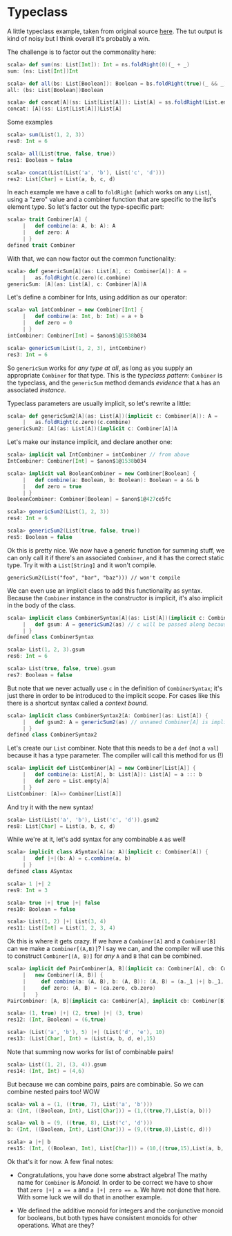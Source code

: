 Typeclass
=========

A little typeclass example, taken from original source [here](https://github.com/tpolecat/examples/blob/master/src/main/scala/eg/Typeclass.scala). The tut output is kind of 
noisy but I think overall it's probably a win.

The challenge is to factor out the commonality here:

```scala
scala> def sum(ns: List[Int]): Int = ns.foldRight(0)(_ + _)
sum: (ns: List[Int])Int

scala> def all(bs: List[Boolean]): Boolean = bs.foldRight(true)(_ && _)
all: (bs: List[Boolean])Boolean

scala> def concat[A](ss: List[List[A]]): List[A] = ss.foldRight(List.empty[A])(_ ::: _)
concat: [A](ss: List[List[A]])List[A]
```

Some examples

```scala
scala> sum(List(1, 2, 3))
res0: Int = 6

scala> all(List(true, false, true))
res1: Boolean = false

scala> concat(List(List('a', 'b'), List('c', 'd')))
res2: List[Char] = List(a, b, c, d)
```

In each example we have a call to `foldRight` (which works on any `List`), using a "zero" value and a combiner function that are specific to the list's element type. So let's factor out the type-specific part:

```scala
scala> trait Combiner[A] {
     |   def combine(a: A, b: A): A
     |   def zero: A
     | }
defined trait Combiner
```

With that, we can now factor out the common functionality:

```scala
scala> def genericSum[A](as: List[A], c: Combiner[A]): A =
     |   as.foldRight(c.zero)(c.combine)
genericSum: [A](as: List[A], c: Combiner[A])A
```

Let's define a combiner for Ints, using addition as our operator:

```scala
scala> val intCombiner = new Combiner[Int] {
     |   def combine(a: Int, b: Int) = a + b
     |   def zero = 0
     | }
intCombiner: Combiner[Int] = $anon$1@1538b034

scala> genericSum(List(1, 2, 3), intCombiner)
res3: Int = 6
```

So `genericSum` works for _any type at all_, as long as you supply an appropriate `Combiner` for that type. This is the *typeclass pattern*: `Combiner` is the typeclass, and the `genericSum` method demands *evidence* that `A` has an associated *instance*.

Typeclass parameters are usually implicit, so let's rewrite a little:

```scala
scala> def genericSum2[A](as: List[A])(implicit c: Combiner[A]): A =
     |   as.foldRight(c.zero)(c.combine)
genericSum2: [A](as: List[A])(implicit c: Combiner[A])A
```

Let's make our instance implicit, and declare another one:

```scala
scala> implicit val IntCombiner = intCombiner // from above
IntCombiner: Combiner[Int] = $anon$1@1538b034

scala> implicit val BooleanCombiner = new Combiner[Boolean] {
     |   def combine(a: Boolean, b: Boolean): Boolean = a && b
     |   def zero = true
     | }
BooleanCombiner: Combiner[Boolean] = $anon$1@427ce5fc

scala> genericSum2(List(1, 2, 3))
res4: Int = 6

scala> genericSum2(List(true, false, true))
res5: Boolean = false
```

Ok this is pretty nice. We now have a generic function for summing stuff, we can only call it if there's an
associated `Combiner`, and it has the correct static type. Try it with a `List[String]` and it won't compile.


    genericSum2(List("foo", "bar", "baz"))) // won't compile

We can even use an implicit class to add this functionality as syntax. Because the `Combiner` instance in the constructor is implicit, it's also implicit in the body of the class.

```scala
scala> implicit class CombinerSyntax[A](as: List[A])(implicit c: Combiner[A]) {
     |   def gsum: A = genericSum2(as) // c will be passed along because it's implicit here
     | }
defined class CombinerSyntax

scala> List(1, 2, 3).gsum
res6: Int = 6

scala> List(true, false, true).gsum
res7: Boolean = false
```

But note that we never actually use `c` in the definition of `CombinerSyntax`; it's just there in order to be introduced to the implicit scope. For cases like this there is a shortcut syntax called a *context bound*.

```scala
scala> implicit class CombinerSyntax2[A: Combiner](as: List[A]) {
     |   def gsum2: A = genericSum2(as) // unnamed Combiner[A] is implicit here
     | }
defined class CombinerSyntax2
```

Let's create our `List` combiner. Note that this needs to be a `def` (not a `val`) because it has a type parameter. The compiler will call this method for us (!)

```scala
scala> implicit def ListCombiner[A] = new Combiner[List[A]] {
     |   def combine(a: List[A], b: List[A]): List[A] = a ::: b
     |   def zero = List.empty[A]
     | }
ListCombiner: [A]=> Combiner[List[A]]
```

And try it with the new syntax!

```scala
scala> List(List('a', 'b'), List('c', 'd')).gsum2
res8: List[Char] = List(a, b, c, d)
```

While we're at it, let's add syntax for any combinable `A` as well!

```scala
scala> implicit class ASyntax[A](a: A)(implicit c: Combiner[A]) {
     |   def |+|(b: A) = c.combine(a, b)
     | }
defined class ASyntax

scala> 1 |+| 2
res9: Int = 3

scala> true |+| true |+| false
res10: Boolean = false

scala> List(1, 2) |+| List(3, 4)
res11: List[Int] = List(1, 2, 3, 4)
```

Ok this is where it gets crazy. If we have a `Combiner[A]` and a `Combiner[B]` can we make a `Combiner[(A,B)]`? I say we can, and the compiler will use this to construct `Combiner[(A, B)]` for _any_ `A` and `B` that can be combined.

```scala
scala> implicit def PairCombiner[A, B](implicit ca: Combiner[A], cb: Combiner[B]): Combiner[(A, B)] =
     |   new Combiner[(A, B)] {
     |     def combine(a: (A, B), b: (A, B)): (A, B) = (a._1 |+| b._1, a._2 |+| b._2)
     |     def zero: (A, B) = (ca.zero, cb.zero)
     |   }
PairCombiner: [A, B](implicit ca: Combiner[A], implicit cb: Combiner[B])Combiner[(A, B)]

scala> (1, true) |+| (2, true) |+| (3, true)
res12: (Int, Boolean) = (6,true)

scala> (List('a', 'b'), 5) |+| (List('d', 'e'), 10)
res13: (List[Char], Int) = (List(a, b, d, e),15)
```

Note that summing now works for list of combinable pairs!

```scala
scala> List((1, 2), (3, 4)).gsum
res14: (Int, Int) = (4,6)
```

But because we can combine pairs, pairs are combinable. So we can combine nested pairs too!  WOW

```scala
scala> val a = (1, ((true, 7), List('a', 'b')))
a: (Int, ((Boolean, Int), List[Char])) = (1,((true,7),List(a, b)))

scala> val b = (9, ((true, 8), List('c', 'd')))
b: (Int, ((Boolean, Int), List[Char])) = (9,((true,8),List(c, d)))

scala> a |+| b
res15: (Int, ((Boolean, Int), List[Char])) = (10,((true,15),List(a, b, c, d)))
```

Ok that's it for now. A few final notes:

* Congratulations, you have done some abstract algebra! The mathy name for `Combiner` is *Monoid*. In order to be correct we have to show that `zero |+| a == a` and `a |+| zero == a`. We have not done that here. With some luck we will do that in another example.

* We defined the additive monoid for integers and the conjunctive monoid for booleans, but both types have consistent monoids for other operations. What are they?

